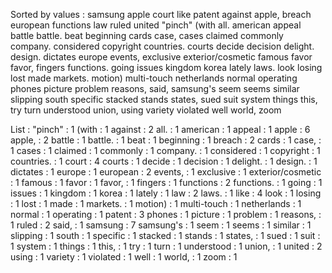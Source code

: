 Sorted by values :
samsung apple court like patent against apple, breach european functions law ruled united "pinch" (with all. american appeal battle battle. beat beginning cards case, cases claimed commonly company. considered copyright countries. courts decide decision delight. design. dictates europe events, exclusive exterior/cosmetic famous favor favor, fingers functions. going issues kingdom korea lately laws. look losing lost made markets. motion) multi-touch netherlands normal operating phones picture problem reasons, said, samsung's seem seems similar slipping south specific stacked stands states, sued suit system things this, try turn understood union, using variety violated well world, zoom 

List :
"pinch" : 1
(with : 1
against : 2
all. : 1
american : 1
appeal : 1
apple : 6
apple, : 2
battle : 1
battle. : 1
beat : 1
beginning : 1
breach : 2
cards : 1
case, : 1
cases : 1
claimed : 1
commonly : 1
company. : 1
considered : 1
copyright : 1
countries. : 1
court : 4
courts : 1
decide : 1
decision : 1
delight. : 1
design. : 1
dictates : 1
europe : 1
european : 2
events, : 1
exclusive : 1
exterior/cosmetic : 1
famous : 1
favor : 1
favor, : 1
fingers : 1
functions : 2
functions. : 1
going : 1
issues : 1
kingdom : 1
korea : 1
lately : 1
law : 2
laws. : 1
like : 4
look : 1
losing : 1
lost : 1
made : 1
markets. : 1
motion) : 1
multi-touch : 1
netherlands : 1
normal : 1
operating : 1
patent : 3
phones : 1
picture : 1
problem : 1
reasons, : 1
ruled : 2
said, : 1
samsung : 7
samsung's : 1
seem : 1
seems : 1
similar : 1
slipping : 1
south : 1
specific : 1
stacked : 1
stands : 1
states, : 1
sued : 1
suit : 1
system : 1
things : 1
this, : 1
try : 1
turn : 1
understood : 1
union, : 1
united : 2
using : 1
variety : 1
violated : 1
well : 1
world, : 1
zoom : 1
